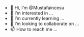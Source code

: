 - 👋 Hi, I’m @Mustafaincesu
- 👀 I’m interested in ...
- 🌱 I’m currently learning ...
- 💞️ I’m looking to collaborate on ...
- 📫 How to reach me ...

<!---
Mustafaincesu/Mustafaincesu is a ✨ special ✨ repository because its `README.md` (this file) appears on your GitHub profile.
You can click the Preview link to take a look at your changes.
--->
